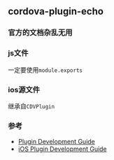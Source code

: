 ## cordova-plugin-echo

### 官方的文档杂乱无用

### js文件

一定要使用`module.exports `

### ios源文件

继承自`CDVPlugin`

### 参考

- [Plugin Development Guide](https://cordova.apache.org/docs/en/latest/guide/hybrid/plugins/index.html)
- [iOS Plugin Development Guide](https://cordova.apache.org/docs/en/latest/guide/platforms/ios/plugin.html)